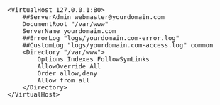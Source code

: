 <pre>
&lt;VirtualHost 127.0.0.1:80&gt;
    ##ServerAdmin webmaster@yourdomain.com
    DocumentRoot "/var/www"
    ServerName yourdomain.com
    ##ErrorLog "logs/yourdomain.com-error.log"
    ##CustomLog "logs/yourdomain.com-access.log" common
    &lt;Directory "/var/www"&gt;
        Options Indexes FollowSymLinks
        AllowOverride All
        Order allow,deny
        Allow from all
    &lt;/Directory&gt;
&lt;/VirtualHost&gt;
</pre>
